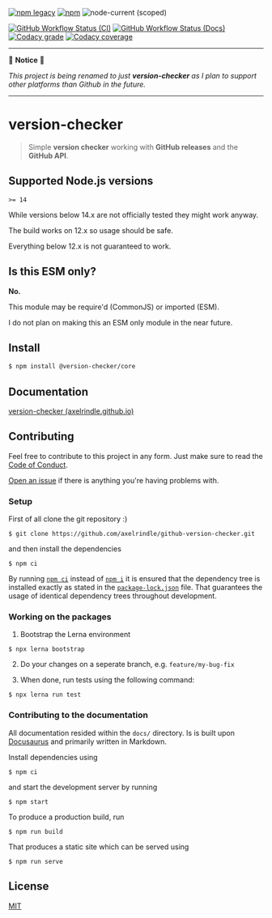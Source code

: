 [![npm legacy](https://img.shields.io/npm/v/github-version-checker?label=legacy&logo=npm)](https://www.npmjs.com/package/github-version-checker)
[![npm](https://img.shields.io/npm/v/@version-checker/core?logo=npm)](https://www.npmjs.com/package/@version-checker/core)
![node-current (scoped)](https://img.shields.io/node/v/@version-checker/core?logo=node.js)

[![GitHub Workflow Status (CI)](https://img.shields.io/github/actions/workflow/status/axelrindle/github-version-checker/ci.yml?branch=main&logo=github)](https://github.com/axelrindle/github-version-checker/actions/workflows/ci.yml)
[![GitHub Workflow Status (Docs)](https://img.shields.io/github/actions/workflow/status/axelrindle/github-version-checker/docs.yml?branch=main&label=Docs&logo=github)](https://github.com/axelrindle/github-version-checker/actions/workflows/docs.yml)
[![Codacy grade](https://img.shields.io/codacy/grade/f82826738d2b43b1b8ba40dd780d1784?logo=codacy)](https://www.codacy.com/gh/axelrindle/github-version-checker/dashboard?utm_source=github.com&amp;utm_medium=referral&amp;utm_content=axelrindle/github-version-checker&amp;utm_campaign=Badge_Grade)
[![Codacy coverage](https://img.shields.io/codacy/coverage/f82826738d2b43b1b8ba40dd780d1784?logo=codacy)](https://www.codacy.com/gh/axelrindle/github-version-checker/dashboard?utm_source=github.com&utm_medium=referral&utm_content=axelrindle/github-version-checker&utm_campaign=Badge_Coverage)

---

🚧 **Notice** 🚧

*This project is being renamed to just **version-checker** as I plan to support other platforms than Github in the future.*

---

# version-checker

> Simple **version checker** working with **GitHub releases** and the **GitHub API**.

## Supported Node.js versions

`>= 14`

While versions below 14.x are not officially tested they might work anyway.

The build works on 12.x so usage should be safe.

Everything below 12.x is not guaranteed to work.

## Is this ESM only?

**No.**

This module may be require'd (CommonJS) or imported (ESM).

I do not plan on making this an ESM only module in the near future.

## Install

```bash
$ npm install @version-checker/core
```

## Documentation

[version-checker (axelrindle.github.io)](https://axelrindle.github.io/github-version-checker/)

## Contributing

Feel free to contribute to this project in any form.
Just make sure to read the [Code of Conduct](https://github.com/axelrindle/github-version-checker/blob/main/CODE_OF_CONDUCT.md).

[Open an issue](https://github.com/axelrindle/github-version-checker/issues/new) if there is anything you're having problems with.

### Setup

First of all clone the git repository :)

```shell
$ git clone https://github.com/axelrindle/github-version-checker.git
```

and then install the dependencies

```shell
$ npm ci
```

By running [`npm ci`](https://docs.npmjs.com/cli/v9/commands/npm-ci) instead of [`npm i`](https://docs.npmjs.com/cli/v9/commands/npm-install) it is ensured that the dependency tree is installed exactly as stated in the [`package-lock.json`](https://docs.npmjs.com/cli/v9/configuring-npm/package-lock-json) file. That guarantees the usage of identical dependency trees throughout development.

### Working on the packages

1. Bootstrap the Lerna environment

```shell
$ npx lerna bootstrap
```

2. Do your changes on a seperate branch, e.g. `feature/my-bug-fix`

3. When done, run tests using the following command:

```shell
$ npx lerna run test
```

### Contributing to the documentation

All documentation resided within the `docs/` directory. Is is built upon [Docusaurus](https://docusaurus.io/) and primarily written in Markdown.

Install dependencies using

```shell
$ npm ci
```

and start the development server by running

```shell
$ npm start
```

To produce a production build, run

```shell
$ npm run build
```

That produces a static site which can be served using

```shell
$ npm run serve
```

## License

[MIT](LICENSE)

